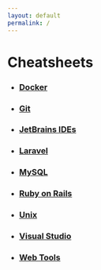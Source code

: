 ```yaml
---
layout: default
permalink: /
---
```


# Cheatsheets

- ### [Docker](https://vincent-clipet.github.io/cheatsheets/docker)
- ### [Git](https://vincent-clipet.github.io/cheatsheets/git)
- ### [JetBrains IDEs](https://vincent-clipet.github.io/cheatsheets/jetbrains)
- ### [Laravel](https://vincent-clipet.github.io/cheatsheets/laravel)
<!-- - ### [Markdown tags](https://vincent-clipet.github.io/cheatsheets/markdown) `(needs cleaning)` -->
- ### [MySQL](https://vincent-clipet.github.io/cheatsheets/mysql)
- ### [Ruby on Rails](https://vincent-clipet.github.io/cheatsheets/ruby-on-rails)
- ### [Unix](https://vincent-clipet.github.io/cheatsheets/unix)
- ### [Visual Studio](https://vincent-clipet.github.io/cheatsheets/visual-studio)
- ### [Web Tools](https://vincent-clipet.github.io/cheatsheets/web-tools)
